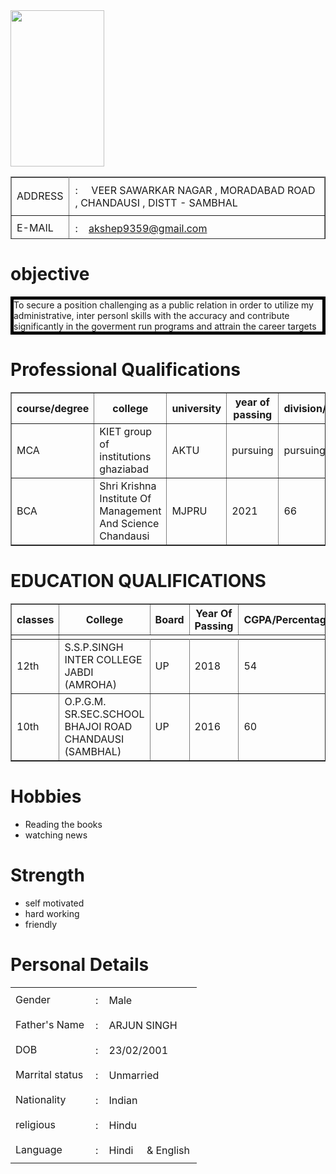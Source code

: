 <html>
<head>
<link rel="stylesheet" href="rfile.css">
</head>

<body>

<div1>
<table border="1" height="100px" width="200px">
<tr><img src="ay ki pic.jpg" width="150px" height="250px"></td></p></div>
</tr>
<tr>
<td>ADDRESS</td><td style="padding:10px">:&nbsp&nbsp&nbsp&nbsp VEER SAWARKAR NAGAR , MORADABAD ROAD , CHANDAUSI , DISTT - SAMBHAL</td>
</tr>
<tr>
<td>E-MAIL</td><td style="padding:10px">:&nbsp&nbsp&nbsp&nbsp<u>akshep9359@gmail.com</u></td>
</tr>
<tr>
<td>phone no</td><td>:&nbsp&nbsp&nbsp&nbsp9359395940</td>
</tr>
</table>

<h1>
objective
</h1>
<p style="border:5px solid black">To secure a position challenging as a public relation in order to utilize  my administrative,  inter personl skills with the accuracy and contribute <br> significantly in the goverment run programs and attrain the career targets
</p>

<h1>Professional Qualifications</h1>
<table border="1">
<tr>
<th>course/degree</th><th>college</th><th>university</th><th>year of passing</th><th>division/percentage/grade</th>
</tr>
<td>MCA</td><td>KIET group of institutions ghaziabad</td><td>AKTU</td><td>pursuing</td><td>pursuing</td>
</tr>
<tr>
<td>BCA</td><td>Shri Krishna Institute Of Management And Science Chandausi</td><td>MJPRU</td><td>2021</td><td>66</td>
</tr>
</table>
<h1>EDUCATION QUALIFICATIONS</h1>
<table border="1">
<tr>
<th>classes</th><th>College</th><th>Board</th><th>Year Of Passing</th><th>CGPA/Percentage/</th>
</tr>
<td>
<tr>
<td>12th</td><td>S.S.P.SINGH INTER COLLEGE JABDI (AMROHA)</td><td>UP</td><td>2018</td><td>54</td>
</tr>
<tr>
<td>10th</td><td>O.P.G.M. SR.SEC.SCHOOL BHAJOI ROAD CHANDAUSI (SAMBHAL)</td><td>UP</td><td>2016</td><td>60</td>
</tr>
</table>
<h1>Hobbies</h1>
<ul>
<li>Reading the books</li>
<li>watching news</li>
</ul>
<h1>Strength</h1>
<ul>
<li>self motivated</li>
<li>hard working</li>
<li>friendly</li>
</ul>
<h1>Personal Details</h1>
<div2 class="size">
<table>
<tr>
<td>Gender</td><td  style="padding:10px">:&nbsp&nbsp&nbsp&nbspMale</td>
</tr>
<tr> 
<td>Father's Name</td><td  style="padding:10px">:&nbsp&nbsp&nbsp&nbspARJUN SINGH &nbsp&nbsp&nbsp&nbsp </td>
</tr>
<tr>
<td>DOB</td><td  style="padding:10px">:&nbsp&nbsp&nbsp&nbsp23/02/2001</td>
</tr>
<tr>
<td>Marrital status</td><td  style="padding:10px">:&nbsp&nbsp&nbsp&nbspUnmarried</td>
</tr>
<tr>
<td>Nationality</td><td style="padding:10px">:&nbsp&nbsp&nbsp&nbspIndian</td>
</tr>
<tr>
<td>religious</td><td  style="padding:10px">:&nbsp&nbsp&nbsp&nbspHindu</td>
</tr>
<tr>
<td>Language</td><td  style="padding:10px">:&nbsp&nbsp&nbsp&nbspHindi&nbsp&nbsp&nbsp&nbsp & English</td>
</tr>
</table>
</div2>
</div>
</body>
</html>
